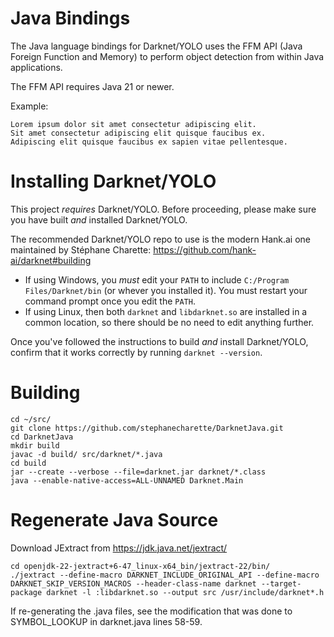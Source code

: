 # Java Bindings

The Java language bindings for Darknet/YOLO uses the FFM API (Java Foreign Function and Memory) to perform object detection from within Java applications.

The FFM API requires Java 21 or newer.

Example:

    Lorem ipsum dolor sit amet consectetur adipiscing elit.
    Sit amet consectetur adipiscing elit quisque faucibus ex.
    Adipiscing elit quisque faucibus ex sapien vitae pellentesque.

# Installing Darknet/YOLO

This project *requires* Darknet/YOLO.  Before proceeding, please make sure you have built _and_ installed Darknet/YOLO.

The recommended Darknet/YOLO repo to use is the modern Hank.ai one maintained by Stéphane Charette:  https://github.com/hank-ai/darknet#building

- If using Windows, you *must* edit your `PATH` to include `C:/Program Files/Darknet/bin` (or whever you installed it).  You must restart your command prompt once you edit the `PATH`.
- If using Linux, then both `darknet` and `libdarknet.so` are installed in a common location, so there should be no need to edit anything further.

Once you've followed the instructions to build _and_ install Darknet/YOLO, confirm that it works correctly by running `darknet --version`.

# Building

    cd ~/src/
    git clone https://github.com/stephanecharette/DarknetJava.git
    cd DarknetJava
    mkdir build
    javac -d build/ src/darknet/*.java
    cd build
    jar --create --verbose --file=darknet.jar darknet/*.class
    java --enable-native-access=ALL-UNNAMED Darknet.Main

# Regenerate Java Source

Download JExtract from https://jdk.java.net/jextract/

    cd openjdk-22-jextract+6-47_linux-x64_bin/jextract-22/bin/
    ./jextract --define-macro DARKNET_INCLUDE_ORIGINAL_API --define-macro DARKNET_SKIP_VERSION_MACROS --header-class-name darknet --target-package darknet -l :libdarknet.so --output src /usr/include/darknet*.h

If re-generating the .java files, see the modification that was done to SYMBOL_LOOKUP in darknet.java lines 58-59.
